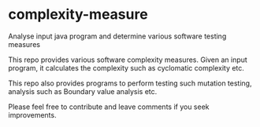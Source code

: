 # complexity-measure
Analyse input java program and determine various software testing measures

This repo provides various software complexity measures. Given an input program, it calculates the complexity such as cyclomatic complexity etc. 

This repo also provides programs to perform testing such mutation testing, analysis such as Boundary value analysis etc.


Please feel free to contribute and leave comments if you seek improvements. 
